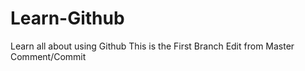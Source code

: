 # Learn-Github
Learn all about using Github
This is the First Branch Edit from Master Comment/Commit
